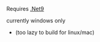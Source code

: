 Requires [.Net9](https://dotnet.microsoft.com/en-us/download/dotnet/9.0)

currently windows only
- (too lazy to build for linux/mac)
